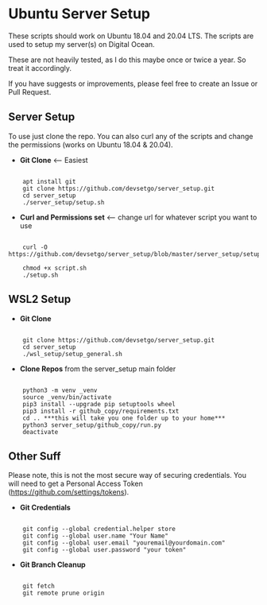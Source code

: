 # Ubuntu Server Setup
These scripts should work on Ubuntu 18.04 and 20.04 LTS. The scripts are used to setup my server(s) on Digital Ocean.

These are not heavily tested, as I do this maybe once or twice a year. So treat it accordingly.

If you have suggests or improvements, please feel free to create an Issue or Pull Request.


## Server Setup
To use just clone the repo. You can also curl any of the scripts and change the permissions (works on Ubuntu 18.04 & 20.04).

- **Git Clone** <-- Easiest
```console

    apt install git
    git clone https://github.com/devsetgo/server_setup.git
    cd server_setup
    ./server_setup/setup.sh
```
- **Curl and Permissions set** <-- change url for whatever script you want to use
```console

    curl -O https://github.com/devsetgo/server_setup/blob/master/server_setup/setup.sh

    chmod +x script.sh
    ./setup.sh
```

## WSL2 Setup

- **Git Clone**
```console

    git clone https://github.com/devsetgo/server_setup.git
    cd server_setup
    ./wsl_setup/setup_general.sh

```
- **Clone Repos** from the server_setup main folder
```console

    python3 -m venv _venv
    source _venv/bin/activate
    pip3 install --upgrade pip setuptools wheel
    pip3 install -r github_copy/requirements.txt
    cd .. ***this will take you one folder up to your home***
    python3 server_setup/github_copy/run.py
    deactivate
```


## Other Suff
Please note, this is not the most secure way of securing credentials. You will need to get a Personal Access Token (https://github.com/settings/tokens).

- **Git Credentials**
```console

    git config --global credential.helper store
    git config --global user.name "Your Name"
    git config --global user.email "youremail@yourdomain.com"
    git config --global user.password "your token"

```

- **Git Branch Cleanup**
```console

    git fetch
    git remote prune origin

```

